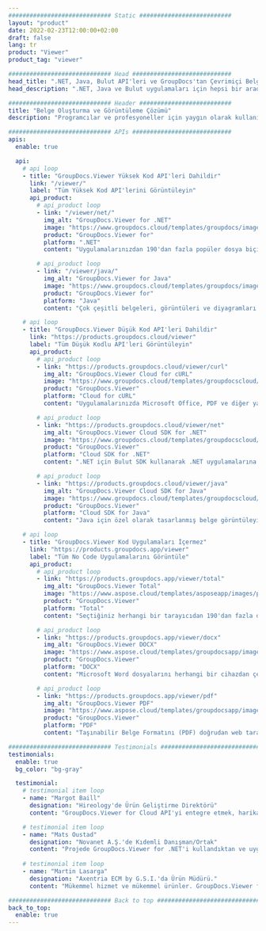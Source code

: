 ```yaml
---
############################# Static ##########################
layout: "product"
date: 2022-02-23T12:00:00+02:00
draft: false
lang: tr
product: "Viewer"
product_tag: "viewer"

############################# Head ############################
head_title: ".NET, Java, Bulut API'leri ve GroupDocs'tan Çevrimiçi Belge Görüntüleyici Uygulamaları"
head_description: ".NET, Java ve Bulut uygulamaları için hepsi bir arada Belge Görüntüleyici Çözümü edinin. Basit sürükle ve bırak özelliğini kullanarak yaygın belge biçimlerini çevrimiçi görüntüleyin."

############################# Header ##########################
title: "Belge Oluşturma ve Görüntüleme Çözümü"
description: "Programcılar ve profesyoneller için yaygın olarak kullanılan dosya formatlarını her yerde işlemek ve görüntülemek için esnek belge görüntüleme çözümü."

############################# APIs ############################
apis:
  enable: true

  api:
    # api loop
    - title: "GroupDocs.Viewer Yüksek Kod API'leri Dahildir"
      link: "/viewer/"
      label: "Tüm Yüksek Kod API'lerini Görüntüleyin"
      api_product:
        # api_product loop
        - link: "/viewer/net/"
          img_alt: "GroupDocs.Viewer for .NET"
          image: "https://www.groupdocs.cloud/templates/groupdocs/images/product-logos/groupdocs-viewer-net.png"
          product: "GroupDocs.Viewer for"
          platform: ".NET"
          content: "Uygulamalarınızdan 190'dan fazla popüler dosya biçimini işlemek için .NET ve Mono çerçeveleri için çok biçimli belge görüntüleyici API'si."

        # api_product loop
        - link: "/viewer/java/"
          img_alt: "GroupDocs.Viewer for Java"
          image: "https://www.groupdocs.cloud/templates/groupdocs/images/product-logos/groupdocs-viewer-java.png"
          product: "GroupDocs.Viewer for"
          platform: "Java"
          content: "Çok çeşitli belgeleri, görüntüleri ve diyagramları görüntülemek için Java uygulamalarını belge görüntüleme ve işleme yetenekleriyle güçlendirin."

    # api loop
    - title: "GroupDocs.Viewer Düşük Kod API'leri Dahildir"
      link: "https://products.groupdocs.cloud/viewer"
      label: "Tüm Düşük Kodlu API'leri Görüntüleyin"
      api_product:
        # api_product loop
        - link: "https://products.groupdocs.cloud/viewer/curl"
          img_alt: "GroupDocs.Viewer Cloud for cURL"
          image: "https://www.groupdocs.cloud/templates/groupdocscloud/images/sdk/272x272/groupdocs_viewer-for-curl.png"
          product: "GroupDocs.Viewer"
          platform: "Cloud for cURL"
          content: "Uygulamalarınızda Microsoft Office, PDF ve diğer yaygın dosya biçimlerini hızla işlemek ve görüntülemek için CURL RESTful belge görüntüleyici API'si ile çalışın."

        # api_product loop
        - link: "https://products.groupdocs.cloud/viewer/net"
          img_alt: "GroupDocs.Viewer Cloud SDK for .NET"
          image: "https://www.groupdocs.cloud/templates/groupdocscloud/images/sdk/272x272/groupdocs_viewer-for-net.png"
          product: "GroupDocs.Viewer"
          platform: "Cloud SDK for .NET"
          content: ".NET için Bulut SDK kullanarak .NET uygulamalarına güçlü belge biçimleri görüntüleme özellikleri ekleyin. Belgeleri HTML, PDF veya görüntü olarak görüntüleyin."

        # api_product loop
        - link: "https://products.groupdocs.cloud/viewer/java"
          img_alt: "GroupDocs.Viewer Cloud SDK for Java"
          image: "https://www.groupdocs.cloud/templates/groupdocscloud/images/sdk/272x272/groupdocs_viewer-for-java.png"
          product: "GroupDocs.Viewer"
          platform: "Cloud SDK for Java"
          content: "Java için özel olarak tasarlanmış belge görüntüleyici SDK ile java uygulamalarınıza yüksek doğrulukta belge işleme özellikleri ekleyin."

    # api loop
    - title: "GroupDocs.Viewer Kod Uygulamaları İçermez" 
      link: "https://products.groupdocs.app/viewer"
      label: "Tüm No Code Uygulamalarını Görüntüle"
      api_product:
        # api_product loop
        - link: "https://products.groupdocs.app/viewer/total"
          img_alt: "GroupDocs.Viewer Total"
          image: "https://www.aspose.cloud/templates/asposeapp/images/products/logo/aspose_viewer-app.png"
          product: "GroupDocs.Viewer"
          platform: "Total"
          content: "Seçtiğiniz herhangi bir tarayıcıdan 190'dan fazla dosya formatını görüntülemek için ücretsiz çevrimiçi uygulama."

        # api_product loop
        - link: "https://products.groupdocs.app/viewer/docx"
          img_alt: "GroupDocs.Viewer DOCX"
          image: "https://www.aspose.cloud/templates/groupdocsapp/images/products/logo/groupdocs_words-app.png"
          product: "GroupDocs.Viewer"
          platform: "DOCX"
          content: "Microsoft Word dosyalarını herhangi bir cihazdan çevrimiçi olarak görüntülemek için ücretsiz web uygulaması."

        # api_product loop
        - link: "https://products.groupdocs.app/viewer/pdf"
          img_alt: "GroupDocs.Viewer PDF"
          image: "https://www.aspose.cloud/templates/groupdocsapp/images/products/logo/groupdocs_pdf-app.png"
          product: "GroupDocs.Viewer"
          platform: "PDF"
          content: "Taşınabilir Belge Formatını (PDF) doğrudan web tarayıcınızdan görüntüleyin."

############################# Testimonials ###############################
testimonials:
  enable: true
  bg_color: "bg-gray"

  testimonial:
    # testimonial item loop
    - name: "Margot Baill"
      designation: "Hireology'de Ürün Geliştirme Direktörü"
      content: "GroupDocs.Viewer for Cloud API'yi entegre etmek, harika Ruby SDK'ları sayesinde basitti. İstediğimiz şey için bizimle çalışmaya istekli çok fazla şirket yok. Bu harika bir ortaklık."

    # testimonial item loop
    - name: "Mats Oustad"
      designation: "Novanet A.Ş.'de Kıdemli Danışman/Ortak"
      content: "Projede GroupDocs.Viewer for .NET'i kullandıktan ve uyguladıktan sonra, çok iyi çalışıyor gibi görünüyor. Birçok belgeyle test ettim ve şimdiye kadar çok iyi. Ona attığım her şey güzel bir şekilde işleniyor ve bir PDF görüntüleyicide veya MS Word'de olduğu kadar iyi görünüyor."
              
    # testimonial item loop
    - name: "Martin Lasarga"
      designation: "Axentria ECM by G.S.I.'da Ürün Müdürü."
      content: "Mükemmel hizmet ve mükemmel ürünler. GroupDocs.Viewer for .NET uygulama süreci sırasında son derece yardımcı oldular ve duyarlıydılar, onları yeterince tavsiye edemezler."

############################# Back to top ###############################
back_to_top:
  enable: true
---
```

